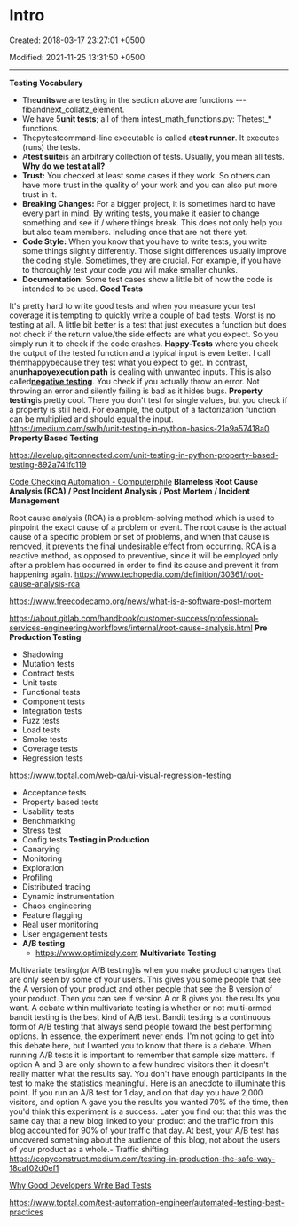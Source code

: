 # Intro

Created: 2018-03-17 23:27:01 +0500

Modified: 2021-11-25 13:31:50 +0500

---

**Testing Vocabulary**
-   The**units**we are testing in the section above are functions ---fibandnext_collatz_element.
-   We have 5**unit tests**; all of them intest_math_functions.py: Thetest_* functions.
-   Thepytestcommand-line executable is called a**test runner**. It executes (runs) the tests.
-   A**test suite**is an arbitrary collection of tests. Usually, you mean all tests.
**Why do we test at all?**
-   **Trust:** You checked at least some cases if they work. So others can have more trust in the quality of your work and you can also put more trust in it.
-   **Breaking Changes:** For a bigger project, it is sometimes hard to have every part in mind. By writing tests, you make it easier to change something and see if / where things break. This does not only help you but also team members. Including once that are not there yet.
-   **Code Style:** When you know that you have to write tests, you write some things slightly differently. Those slight differences usually improve the coding style. Sometimes, they are crucial. For example, if you have to thoroughly test your code you will make smaller chunks.
-   **Documentation:** Some test cases show a little bit of how the code is intended to be used.
**Good Tests**

It's pretty hard to write good tests and when you measure your test coverage it is tempting to quickly write a couple of bad tests.
Worst is no testing at all.
A little bit better is a test that just executes a function but does not check if the return value/the side effects are what you expect. So you simply run it to check if the code crashes.
**Happy-Tests** where you check the output of the tested function and a typical input is even better. I call themhappybecause they test what you expect to get.
In contrast, an**unhappyexecution path** is dealing with unwanted inputs. This is also called[**negative testing**](https://en.wikipedia.org/wiki/Negative_testing). You check if you actually throw an error. Not throwing an error and silently failing is bad as it hides bugs.
**Property testing**is pretty cool. There you don't test for single values, but you check if a property is still held. For example, the output of a factorization function can be multiplied and should equal the input.
<https://medium.com/swlh/unit-testing-in-python-basics-21a9a57418a0>
**Property Based Testing**

<https://levelup.gitconnected.com/unit-testing-in-python-property-based-testing-892a741fc119>

[Code Checking Automation - Computerphile](https://www.youtube.com/watch?v=AfaNEebCDos)
**Blameless Root Cause Analysis (RCA) / Post Incident Analysis / Post Mortem / Incident Management**

Root cause analysis (RCA) is a problem-solving method which is used to pinpoint the exact cause of a problem or event.
The root cause is the actual cause of a specific problem or set of problems, and when that cause is removed, it prevents the final undesirable effect from occurring.
RCA is a reactive method, as opposed to preventive, since it will be employed only after a problem has occurred in order to find its cause and prevent it from happening again.
<https://www.techopedia.com/definition/30361/root-cause-analysis-rca>

<https://www.freecodecamp.org/news/what-is-a-software-post-mortem>

<https://about.gitlab.com/handbook/customer-success/professional-services-engineering/workflows/internal/root-cause-analysis.html>
**Pre Production Testing**
-   Shadowing
-   Mutation tests
-   Contract tests
-   Unit tests
-   Functional tests
-   Component tests
-   Integration tests
-   Fuzz tests
-   Load tests
-   Smoke tests
-   Coverage tests
-   Regression tests

<https://www.toptal.com/web-qa/ui-visual-regression-testing>
-   Acceptance tests
-   Property based tests
-   Usability tests
-   Benchmarking
-   Stress test
-   Config tests
**Testing in Production**
-   Canarying
-   Monitoring
-   Exploration
-   Profiling
-   Distributed tracing
-   Dynamic instrumentation
-   Chaos engineering
-   Feature flagging
-   Real user monitoring
-   User engagement tests
-   **A/B testing**
    -   <https://www.optimizely.com>
**Multivariate Testing**

Multivariate testing(or A/B testing)is when you make product changes that are only seen by some of your users. This gives you some people that see the A version of your product and other people that see the B version of your product. Then you can see if version A or B gives you the results you want. A debate within multivariate testing is whether or not multi-armed bandit testing is the best kind of A/B test. Bandit testing is a continuous form of A/B testing that always send people toward the best performing options. In essence, the experiment never ends. I'm not going to get into this debate here, but I wanted you to know that there is a debate.
When running A/B tests it is important to remember that sample size matters. If option A and B are only shown to a few hundred visitors then it doesn't really matter what the results say. You don't have enough participants in the test to make the statistics meaningful. Here is an anecdote to illuminate this point. If you run an A/B test for 1 day, and on that day you have 2,000 visitors, and option A gave you the results you wanted 70% of the time, then you'd think this experiment is a success. Later you find out that this was the same day that a new blog linked to your product and the traffic from this blog accounted for 90% of your traffic that day. At best, your A/B test has uncovered something about the audience of this blog, not about the users of your product as a whole.-   Traffic shifting
<https://copyconstruct.medium.com/testing-in-production-the-safe-way-18ca102d0ef1>

[Why Good Developers Write Bad Tests](https://www.youtube.com/watch?v=oO-FMAdjY68)

<https://www.toptal.com/test-automation-engineer/automated-testing-best-practices>
